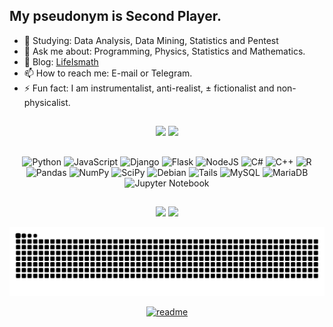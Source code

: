 ## My pseudonym is Second Player.

- 🌱 Studying: Data Analysis, Data Mining, Statistics and Pentest
- 💬 Ask me about: Programming, Physics, Statistics and Mathematics. 
- 📝 Blog: [LifeIsmath](https://lifeIsmath.pythonanywhere.com/)
- 📫 How to reach me: E-mail or Telegram.
- ⚡ Fun fact: I am instrumentalist, anti-realist, ± fictionalist and non-physicalist.
##
<div align="center">

  <img height="180em" src="https://github-readme-stats-sigma-five.vercel.app/api?username=LifeIsmath&show_icons=true&theme=dracula&include_all_commits=true&count_private=true"/>

  <img align="" height="180em" src="https://github-readme-stats.vercel.app/api/top-langs/?username=lifeismath&theme=dracula&layout=compact&langs_count=8" />



##

![Python](https://img.shields.io/badge/python-3670A0?style=for-the-badge&logo=python&logoColor=ffdd54)
![JavaScript](https://img.shields.io/badge/javascript-%23323330.svg?style=for-the-badge&logo=javascript&logoColor=%23F7DF1E)
![Django](https://img.shields.io/badge/django-%23092E20.svg?style=for-the-badge&logo=django&logoColor=white)
![Flask](https://img.shields.io/badge/flask-%23000.svg?style=for-the-badge&logo=flask&logoColor=white)
![NodeJS](https://img.shields.io/badge/node.js-6DA55F?style=for-the-badge&logo=node.js&logoColor=white)
![C#](https://img.shields.io/badge/c%23-%23239120.svg?style=for-the-badge&logo=c-sharp&logoColor=white)
![C++](https://img.shields.io/badge/c++-%2300599C.svg?style=for-the-badge&logo=c%2B%2B&logoColor=white)
![R](https://img.shields.io/badge/r-%23276DC3.svg?style=for-the-badge&logo=r&logoColor=white)
![Pandas](https://img.shields.io/badge/pandas-%23150458.svg?style=for-the-badge&logo=pandas&logoColor=white)
![NumPy](https://img.shields.io/badge/numpy-%23013243.svg?style=for-the-badge&logo=numpy&logoColor=white)
![SciPy](https://img.shields.io/badge/SciPy-%230C55A5.svg?style=for-the-badge&logo=scipy&logoColor=%white)
![Debian](https://img.shields.io/badge/Debian-D70A53?style=for-the-badge&logo=debian&logoColor=white)
![Tails](https://img.shields.io/badge/Tails%20-56347C?&style=for-the-badge&logo=tails&logoColor=white)
![MySQL](https://img.shields.io/badge/mysql-%2300f.svg?style=for-the-badge&logo=mysql&logoColor=white)
![MariaDB](https://img.shields.io/badge/MariaDB-003545?style=for-the-badge&logo=mariadb&logoColor=white)
![Jupyter Notebook](https://img.shields.io/badge/jupyter-%23FA0F00.svg?style=for-the-badge&logo=jupyter&logoColor=white)
  ##
 
<div> 
  <a href="https://t.me/Lifeismathematic" target="_blank"><img src="https://img.shields.io/badge/Telegram-2CA5E0?style=for-the-badge&logo=telegram&logoColor=white" target="_blank"></a>
  <a href = "mailto:po5043279@gmail.com"><img src="https://img.shields.io/badge/-Gmail-%23333?style=for-the-badge&logo=gmail&logoColor=white" target="_blank"></a>

![Snake animation](https://github.com/lifeismath/lifeismath/raw/output/github-contribution-grid-snake.svg)

[![readme](https://github-readme-stats.vercel.app/api/pin/?username=lifeismath&repo=lifeismath)](https://github.com/lifeismath)
</div>  

